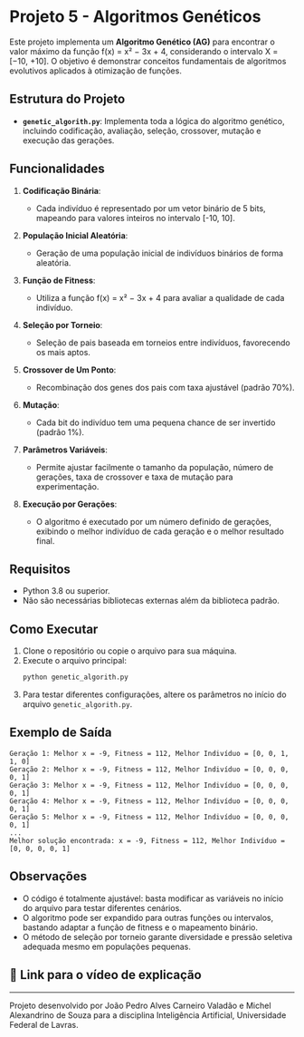 # Projeto 5 - Algoritmos Genéticos

Este projeto implementa um **Algoritmo Genético (AG)** para encontrar o valor máximo da função f(x) = x² − 3x + 4, considerando o intervalo X = [−10, +10]. O objetivo é demonstrar conceitos fundamentais de algoritmos evolutivos aplicados à otimização de funções.

## Estrutura do Projeto

- **`genetic_algorith.py`**: Implementa toda a lógica do algoritmo genético, incluindo codificação, avaliação, seleção, crossover, mutação e execução das gerações.

## Funcionalidades

1. **Codificação Binária**:

   - Cada indivíduo é representado por um vetor binário de 5 bits, mapeando para valores inteiros no intervalo [-10, 10].

2. **População Inicial Aleatória**:

   - Geração de uma população inicial de indivíduos binários de forma aleatória.

3. **Função de Fitness**:

   - Utiliza a função f(x) = x² − 3x + 4 para avaliar a qualidade de cada indivíduo.

4. **Seleção por Torneio**:

   - Seleção de pais baseada em torneios entre indivíduos, favorecendo os mais aptos.

5. **Crossover de Um Ponto**:

   - Recombinação dos genes dos pais com taxa ajustável (padrão 70%).

6. **Mutação**:

   - Cada bit do indivíduo tem uma pequena chance de ser invertido (padrão 1%).

7. **Parâmetros Variáveis**:

   - Permite ajustar facilmente o tamanho da população, número de gerações, taxa de crossover e taxa de mutação para experimentação.

8. **Execução por Gerações**:
   - O algoritmo é executado por um número definido de gerações, exibindo o melhor indivíduo de cada geração e o melhor resultado final.

## Requisitos

- Python 3.8 ou superior.
- Não são necessárias bibliotecas externas além da biblioteca padrão.

## Como Executar

1. Clone o repositório ou copie o arquivo para sua máquina.
2. Execute o arquivo principal:
   ```bash
   python genetic_algorith.py
   ```
3. Para testar diferentes configurações, altere os parâmetros no início do arquivo `genetic_algorith.py`.

## Exemplo de Saída

```
Geração 1: Melhor x = -9, Fitness = 112, Melhor Indivíduo = [0, 0, 1, 1, 0]
Geração 2: Melhor x = -9, Fitness = 112, Melhor Indivíduo = [0, 0, 0, 0, 1]
Geração 3: Melhor x = -9, Fitness = 112, Melhor Indivíduo = [0, 0, 0, 0, 1]
Geração 4: Melhor x = -9, Fitness = 112, Melhor Indivíduo = [0, 0, 0, 0, 1]
Geração 5: Melhor x = -9, Fitness = 112, Melhor Indivíduo = [0, 0, 0, 0, 1]
...
Melhor solução encontrada: x = -9, Fitness = 112, Melhor Indivíduo = [0, 0, 0, 0, 1]
```

## Observações

- O código é totalmente ajustável: basta modificar as variáveis no início do arquivo para testar diferentes cenários.
- O algoritmo pode ser expandido para outras funções ou intervalos, bastando adaptar a função de fitness e o mapeamento binário.
- O método de seleção por torneio garante diversidade e pressão seletiva adequada mesmo em populações pequenas.

## 🔗 Link para o vídeo de explicação

[]()

---

Projeto desenvolvido por João Pedro Alves Carneiro Valadão e Michel Alexandrino de Souza para a disciplina Inteligência Artificial, Universidade Federal de Lavras.
